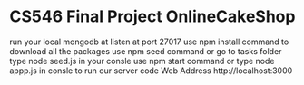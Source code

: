 # CS546 Final Project OnlineCakeShop
run your local mongodb at listen at port 27017
use npm install command to download all the packages
use npm seed command or go to tasks folder type node seed.js in your consle
use npm start command or type node appp.js in consle to run our server code
Web Address 
http://localhost:3000
